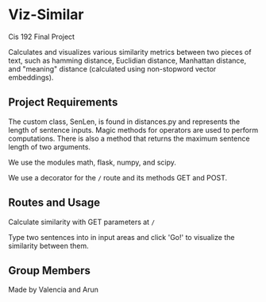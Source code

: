 # Viz-Similar
Cis 192 Final Project

Calculates and visualizes various similarity metrics between two pieces of text, such as hamming distance, Euclidian distance, Manhattan distance, and "meaning" distance (calculated using non-stopword vector embeddings).

## Project Requirements
The custom class, SenLen, is found in distances.py and represents the length of sentence inputs. Magic methods for operators are used to perform computations. There is also a method that returns the maximum sentence length of two arguments.

We use the modules math, flask, numpy, and scipy. 

We use a decorator for the `/` route and its methods GET and POST.

## Routes and Usage
Calculate similarity with GET parameters at `/`

Type two sentences into in input areas and click 'Go!' to visualize the similarity between them.

## Group Members
Made by Valencia and Arun